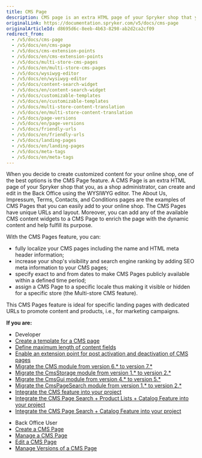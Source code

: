 ```yaml
---
title: CMS Page
description: CMS page is an extra HTML page of your Spryker shop that you can create and edit in the Back Office using the WYSIWYG editor.
originalLink: https://documentation.spryker.com/v5/docs/cms-page
originalArticleId: d8695d6c-8eeb-4b63-8298-ab2d2ca2cf09
redirect_from:
  - /v5/docs/cms-page
  - /v5/docs/en/cms-page
  - /v5/docs/cms-extension-points
  - /v5/docs/en/cms-extension-points
  - /v5/docs/multi-store-cms-pages
  - /v5/docs/en/multi-store-cms-pages
  - /v5/docs/wysiwyg-editor
  - /v5/docs/en/wysiwyg-editor
  - /v5/docs/content-search-widget
  - /v5/docs/en/content-search-widget
  - /v5/docs/customizable-templates
  - /v5/docs/en/customizable-templates
  - /v5/docs/multi-store-content-translation
  - /v5/docs/en/multi-store-content-translation
  - /v5/docs/page-versions
  - /v5/docs/en/page-versions
  - /v5/docs/friendly-urls
  - /v5/docs/en/friendly-urls
  - /v5/docs/landing-pages
  - /v5/docs/en/landing-pages
  - /v5/docs/meta-tags
  - /v5/docs/en/meta-tags
---
```


When you decide to create customized content for your online shop, one of the best options is the CMS Page feature. A CMS Page is an extra HTML page of your Spryker shop that you, as a shop administrator, can create and edit in the Back Office using the WYSIWYG editor. The About Us, Impressum, Terms, Contacts, and Conditions pages are the examples of CMS Pages that you can easily add to your online shop. The CMS Pages have unique URLs and layout. Moreover, you can add any of the available CMS content widgets to a CMS Page to enrich the page with the dynamic content and help fulfill its purpose.

With the CMS Pages feature, you can:

* fully localize your CMS pages including the name and HTML meta header information;
* increase your shop's visibility and search engine ranking by adding SEO meta information to your CMS pages;
* specify exact to and from dates to make CMS Pages publicly available within a defined time period;
* assign a CMS Page to a specific locale thus making it visible or hidden for a specific store (the Multi-store CMS feature).

This CMS Pages feature is ideal for specific landing pages with dedicated URLs to promote content and products, i.e., for marketing campaigns.

**If you are:**

<div class="mr-container">
    <div class="mr-list-container">
        <!-- col1 -->
        <div class="mr-col">
            <ul class="mr-list mr-list-green">
                <li class="mr-title">Developer</li>
                 <li><a href="https://documentation.spryker.com/v5/docs/en/ht-create-cms-templates#adding-a-template-for-a-cms-page" class="mr-link"> Create a template for a CMS page</a></li>
  <li><a href="https://documentation.spryker.com/v5/docs/en/content-fields-max-size" class="mr-link">Define maximum length of content fields</a></li>
<li><a href="https://documentation.spryker.com/v5/docs/en/cms-extension-points" class="mr-link">Enable an extension point for post activation and deactivation of CMS pages</a></li>
<li><a href="https://documentation.spryker.com/v5/docs/en/mg-cms#upgrading-from-version-6---to-version-7--" class="mr-link">Migrate the CMS module from version 6.* to version 7.*</a></li>
 <li><a href="https://documentation.spryker.com/v5/docs/en/mg-cmsstorage#upgrading-from-version-1---to-version-2--" class="mr-link">Migrate the CmsStorage module from version 1.* to version 2.*</a></li>
                <li><a href="https://documentation.spryker.com/v5/docs/en/migration-guide-cmsgui#upgrading-from-version-4---to-version-5--" class="mr-link">Migrate the CmsGui module from version 4.* to version 5.*</a></li>
 </li><li><a href="https://documentation.spryker.com/v5/docs/en/mg-cmspagesearch#upgrading-from-version-1---to-version-2--" class="mr-link">Migrate the CmsPageSearch module from version 1.* to version 2.*</a></li>
 </li><li><a href="https://documentation.spryker.com/v5/docs/en/cms-feature-integration-guide" class="mr-link">Integrate the CMS feature into your project </a></li>
  </li><li><a href="https://documentation.spryker.com/v5/docs/en/cms-page-search-product-lists-catalog-feature-integration-201903" class="mr-link">Integrate the CMS Page Search + Product Lists + Catalog Feature into your project </a></li>
  </li><li><a href="https://documentation.spryker.com/v5/docs/en/cms-pages-in-search-results-integration-201903" class="mr-link">Integrate the CMS Page Search + Catalog Feature into your project</a></li>
   </ul>
        </div>
        <!-- col3 -->
        <div class="mr-col">
            <ul class="mr-list mr-list-red">
                <li class="mr-title">Back Office User</li>
                  </li><li><a href="https://documentation.spryker.com/v5/docs/en/creating-a-cms-page" class="mr-link">Create a CMS Page</a></li>
     <li><a href="https://documentation.spryker.com/v5/docs/en/managing-cms-pages" class="mr-link">Manage a CMS Page</a></li>
  <li><a href="https://documentation.spryker.com/v5/docs/en/editing-cms-pages" class="mr-link">Edit a CMS Page</a></li>
    <li><a href="https://documentation.spryker.com/v5/docs/en/cms-pages-versioning" class="mr-link">Manage Versions of a CMS Page</a></li>
    <!---<li><a href="https://documentation.spryker.com/v5/docs/en/assigning-blocks-to-category-and-product-pages" class="mr-link">Assigning Blocks to Category and Product Pages</a></li> -->
